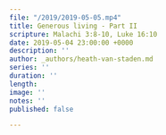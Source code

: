 ```yaml
---
file: "/2019/2019-05-05.mp4"
title: Generous living - Part II
scripture: Malachi 3:8-10, Luke 16:10
date: 2019-05-04 23:00:00 +0000
description: ''
author: _authors/heath-van-staden.md
series: ''
duration: ''
length: 
image: ''
notes: ''
published: false

---
```

